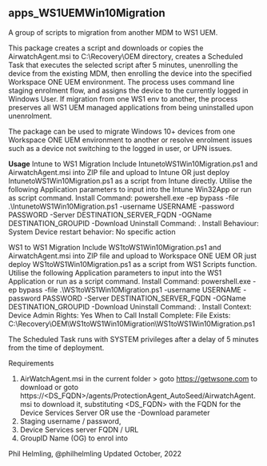 ## apps_WS1UEMWin10Migration
A group of scripts to migration from another MDM to WS1 UEM.

This package creates a script and downloads or copies the AirwatchAgent.msi to C:\Recovery\OEM directory, creates a Scheduled Task that executes the selected script after 5 minutes, unenrolling the device from the existing MDM, then enrolling the device into the specified Workspace ONE UEM environment. The process uses command line staging enrolment flow, and assigns the device to the currently logged in Windows User. 
If migration from one WS1 env to another, the process preserves all WS1 UEM managed applications from being uninstalled upon unenrolment.

The package can be used to migrate Windows 10+ devices from one Workspace ONE UEM environment to another or resolve enrolment issues such as a device not switching to the logged in user, or UPN issues.

**Usage**
Intune to WS1 Migration
Include IntunetoWS1Win10Migration.ps1 and AirwatchAgent.msi into ZIP file and upload to Intune OR just deploy IntunetoWS1Win10Migration.ps1 as a script from Intune directly. Utilise the following Application parameters to input into the Intune Win32App or run as script command.
Install Command:  powershell.exe -ep bypass -file .\IntunetoWS1Win10Migration.ps1 -username USERNAME -password PASSWORD -Server DESTINATION_SERVER_FQDN -OGName DESTINATION_GROUPID -Download
Uninstall Command:  .
Install Behaviour:  System
Device restart behavior:  No specific action

WS1 to WS1 Migration
Include WS1toWS1Win10Migration.ps1 and AirwatchAgent.msi into ZIP file and upload to Workspace ONE UEM OR just deploy WS1toWS1Win10Migration.ps1 as a script from WS1 Scripts function. Utilise the following Application parameters to input into the WS1 Application or run as a script command.
Install Command:  powershell.exe -ep bypass -file .\WS1toWS1Win10Migration.ps1 -username USERNAME -password PASSWORD -Server DESTINATION_SERVER_FQDN -OGName DESTINATION_GROUPID -Download
Uninstall Command:  .
Install Context:  Device
Admin Rights: Yes
When to Call Install Complete:  File Exists: C:\Recovery\OEM\WS1toWS1Win10Migration\WS1toWS1Win10Migration.ps1

The Scheduled Task runs with SYSTEM privileges after a delay of 5 minutes from the time of deployment.

Requirements
1. AirWatchAgent.msi in the current folder > goto https://getwsone.com to download or goto https://<DS_FQDN>/agents/ProtectionAgent_AutoSeed/AirwatchAgent.msi to download it, substituting <DS_FQDN> with the FQDN for the Device Services Server
OR use the -Download parameter
2. Staging username / password, 
3. Device Services server FQDN / URL 
4. GroupID Name (OG) to enrol into

Phil Helmling, @philhelmling
Updated October, 2022
